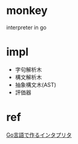 # monkey
interpreter in go

# impl

* 字句解析木
* 構文解析木
* 抽象構文木(AST)
* 評価器

# ref

[Go言語で作るインタプリタ](https://www.oreilly.co.jp/books/9784873118222/)